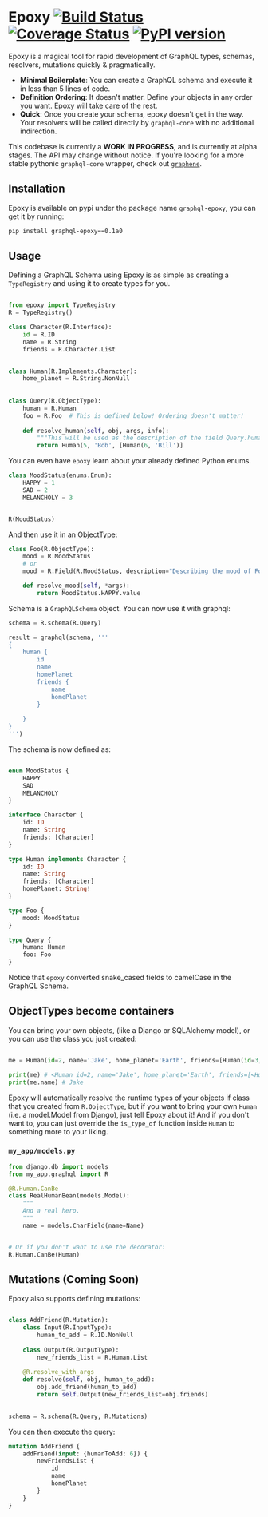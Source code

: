 # Epoxy [![Build Status](https://travis-ci.org/jhgg/graphql-epoxy.svg?branch=master)](https://travis-ci.org/jhgg/graphql-epoxy) [![Coverage Status](https://coveralls.io/repos/jhgg/graphql-epoxy/badge.svg?branch=master&service=github)](https://coveralls.io/github/jhgg/graphql-epoxy?branch=master) [![PyPI version](https://badge.fury.io/py/graphql-epoxy.svg)](https://badge.fury.io/py/graphql-epoxy)

Epoxy is a magical tool for rapid development of GraphQL types, schemas, resolvers, mutations quickly & pragmatically.

* **Minimal Boilerplate**: You can create a GraphQL schema and execute it in less than 5 lines of code.
* **Definition Ordering**: It doesn't matter. Define your objects in any order you want. Epoxy will take care of the rest.
* **Quick**: Once you create your schema, epoxy doesn't get in the way. Your resolvers will be called directly by 
`graphql-core` with no additional indirection.

This codebase is currently a **WORK IN PROGRESS**, and is currently at alpha stages. The API may change without notice. 
If you're looking for a more stable pythonic `graphql-core` wrapper, check out 
[`graphene`](https://github.com/graphql-python/graphene).

## Installation

Epoxy is available on pypi under the package name `graphql-epoxy`, you can get it by running:

```sh
pip install graphql-epoxy==0.1a0
```

## Usage

Defining a GraphQL Schema using Epoxy is as simple as creating a `TypeRegistry` and using it to create types for you.

```python

from epoxy import TypeRegistry
R = TypeRegistry()

class Character(R.Interface):
    id = R.ID
    name = R.String
    friends = R.Character.List
    

class Human(R.Implements.Character):
    home_planet = R.String.NonNull
    
    
class Query(R.ObjectType):
    human = R.Human
    foo = R.Foo  # This is defined below! Ordering doesn't matter! 
    
    def resolve_human(self, obj, args, info):
        """This will be used as the description of the field Query.human."""
        return Human(5, 'Bob', [Human(6, 'Bill')]

```

You can even have `epoxy` learn about your already defined Python enums. 

```python
class MoodStatus(enums.Enum):
    HAPPY = 1
    SAD = 2
    MELANCHOLY = 3


R(MoodStatus)

```

And then use it in an ObjectType:

```python
class Foo(R.ObjectType):
    mood = R.MoodStatus
    # or 
    mood = R.Field(R.MoodStatus, description="Describing the mood of Foo, is sometimes pretty hard.")

    def resolve_mood(self, *args):
        return MoodStatus.HAPPY.value

```

Schema is a `GraphQLSchema` object. You can now use it with graphql:

```python
schema = R.schema(R.Query)

result = graphql(schema, '''
{
    human {
        id
        name
        homePlanet
        friends {
            name
            homePlanet
        }
        
    }
}
''')

```

The schema is now defined as: 

```graphql

enum MoodStatus {
    HAPPY
    SAD
    MELANCHOLY
}

interface Character {
    id: ID
    name: String
    friends: [Character]
}

type Human implements Character {
    id: ID
    name: String
    friends: [Character]
    homePlanet: String!
}

type Foo {
    mood: MoodStatus
}

type Query {
    human: Human
    foo: Foo
}
```

Notice that `epoxy` converted snake_cased fields to camelCase in the GraphQL Schema.

## ObjectTypes become containers

You can bring your own objects, (like a Django or SQLAlchemy model), or you can use the class you just created:

```python

me = Human(id=2, name='Jake', home_planet='Earth', friends=[Human(id=3, name='Syrus', home_planet='Earth')])

print(me) # <Human id=2, name='Jake', home_planet='Earth', friends=[<Human id=3, name='Syrus', home_planet='Earth', friends=[]>]]>
print(me.name) # Jake
```

Epoxy will automatically resolve the runtime types of your objects if class that you created from `R.ObjectType`, but 
if you want to bring your own `Human` (i.e. a model.Model from Django), just tell Epoxy about it! And if you don't want
to, you can just override the `is_type_of` function inside `Human` to something more to your liking.

### `my_app/models.py`
```python
from django.db import models
from my_app.graphql import R

@R.Human.CanBe
class RealHumanBean(models.Model):
    """
    And a real hero.
    """
    name = models.CharField(name=Name)


# Or if you don't want to use the decorator:
R.Human.CanBe(Human)
```

## Mutations (Coming Soon)

Epoxy also supports defining mutations:


```python

class AddFriend(R.Mutation):
    class Input(R.InputType):
        human_to_add = R.ID.NonNull
        
    class Output(R.OutputType):
        new_friends_list = R.Human.List
        
    @R.resolve_with_args
    def resolve(self, obj, human_to_add):
        obj.add_friend(human_to_add)
        return self.Output(new_friends_list=obj.friends)

        
schema = R.schema(R.Query, R.Mutations)

```

You can then execute the query:


```graphql
mutation AddFriend {
    addFriend(input: {humanToAdd: 6}) {
        newFriendsList {
            id
            name
            homePlanet
        }
    }
}
```






